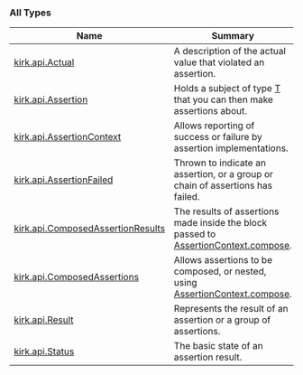 

### All Types

| Name | Summary |
|---|---|
| [kirk.api.Actual](../kirk.api/-actual/index.md) | A description of the actual value that violated an assertion. |
| [kirk.api.Assertion](../kirk.api/-assertion/index.md) | Holds a subject of type [T](../kirk.api/-assertion/index.md#T) that you can then make assertions about. |
| [kirk.api.AssertionContext](../kirk.api/-assertion-context/index.md) | Allows reporting of success or failure by assertion implementations. |
| [kirk.api.AssertionFailed](../kirk.api/-assertion-failed/index.md) | Thrown to indicate an assertion, or a group or chain of assertions has failed. |
| [kirk.api.ComposedAssertionResults](../kirk.api/-composed-assertion-results/index.md) | The results of assertions made inside the block passed to [AssertionContext.compose](../kirk.api/-assertion-context/compose.md). |
| [kirk.api.ComposedAssertions](../kirk.api/-composed-assertions/index.md) | Allows assertions to be composed, or nested, using [AssertionContext.compose](../kirk.api/-assertion-context/compose.md). |
| [kirk.api.Result](../kirk.api/-result/index.md) | Represents the result of an assertion or a group of assertions. |
| [kirk.api.Status](../kirk.api/-status/index.md) | The basic state of an assertion result. |
